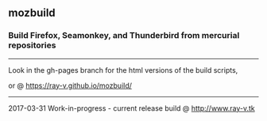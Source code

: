 
## mozbuild

### Build Firefox, Seamonkey, and Thunderbird from mercurial repositories
----

Look in the gh-pages branch for the html versions of the build scripts,

or @ https://ray-v.github.io/mozbuild/

----
2017-03-31 Work-in-progress - current release build @ http://www.ray-v.tk